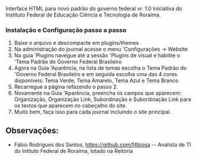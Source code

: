 Interface HTML para novo padrão do governo federal vr. 1.0
Iniciativa do Instituto Federal de Educação Ciência e Tecnologia de Roraima.

### Instalação e Configuração passo a passo 
1. Baixe o arquivo e descompacte em plugins/themes
2. Na administração do journal acesse o menu 'Configurações -> Website
3. Na guia 'Plugins navegue até a sessão 'Plugins de visual e habilite o 'Tema Padrão do Governo Federal Brasileiro
4. Agora na Guia 'Aparência, na lista de temas escolha o Tema Padrão do 'Governo Federal Brasileiro e em seguida escolha uma das 4 cores disponíveis: Tema Verde, Tema Amarelo, Tema Azul e Tema Branco
5. Recarregue a página refazendo o passo 2.
6. Novamente na Guia 'Aparência, preencha os campos que aparecem: Organização, Organização Link, Subordinação e Subordinação Link para os textos que aparecem no cabeçalho do site.
7. Muito bem, faça isso para cada journal incluindo o site principal.


Observações:
--------------------------
- Fábio Rodrigues dos Santos, https://github.com/f4biosa
-- Analista de TI do Intituto Federal de Roraima, lotado na Reitoria
